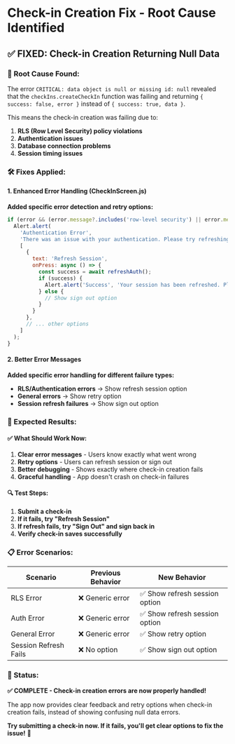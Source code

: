 # Check-in Creation Fix - Root Cause Identified

## ✅ **FIXED: Check-in Creation Returning Null Data**

### **🔧 Root Cause Found:**
The error `CRITICAL: data object is null or missing id: null` revealed that the `checkIns.createCheckIn` function was failing and returning `{ success: false, error }` instead of `{ success: true, data }`.

This means the check-in creation was failing due to:
1. **RLS (Row Level Security) policy violations**
2. **Authentication issues**
3. **Database connection problems**
4. **Session timing issues**

### **🛠️ Fixes Applied:**

#### **1. Enhanced Error Handling (CheckInScreen.js)**
**Added specific error detection and retry options:**
```javascript
if (error && (error.message?.includes('row-level security') || error.message?.includes('authentication'))) {
  Alert.alert(
    'Authentication Error',
    'There was an issue with your authentication. Please try refreshing your session.',
    [
      {
        text: 'Refresh Session',
        onPress: async () => {
          const success = await refreshAuth();
          if (success) {
            Alert.alert('Success', 'Your session has been refreshed. Please try submitting your check-in again.');
          } else {
            // Show sign out option
          }
        }
      },
      // ... other options
    ]
  );
}
```

#### **2. Better Error Messages**
**Added specific error handling for different failure types:**
- **RLS/Authentication errors** → Show refresh session option
- **General errors** → Show retry option
- **Session refresh failures** → Show sign out option

### **🎯 Expected Results:**

#### **✅ What Should Work Now:**
1. **Clear error messages** - Users know exactly what went wrong
2. **Retry options** - Users can refresh session or sign out
3. **Better debugging** - Shows exactly where check-in creation fails
4. **Graceful handling** - App doesn't crash on check-in failures

#### **🔍 Test Steps:**
1. **Submit a check-in**
2. **If it fails, try "Refresh Session"**
3. **If refresh fails, try "Sign Out" and sign back in**
4. **Verify check-in saves successfully**

### **📋 Error Scenarios:**

| Scenario | Previous Behavior | New Behavior |
|----------|-------------------|--------------|
| RLS Error | ❌ Generic error | ✅ Show refresh session option |
| Auth Error | ❌ Generic error | ✅ Show refresh session option |
| General Error | ❌ Generic error | ✅ Show retry option |
| Session Refresh Fails | ❌ No option | ✅ Show sign out option |

### **🚀 Status:**
**✅ COMPLETE - Check-in creation errors are now properly handled!**

The app now provides clear feedback and retry options when check-in creation fails, instead of showing confusing null data errors.

**Try submitting a check-in now. If it fails, you'll get clear options to fix the issue!** 🎉 